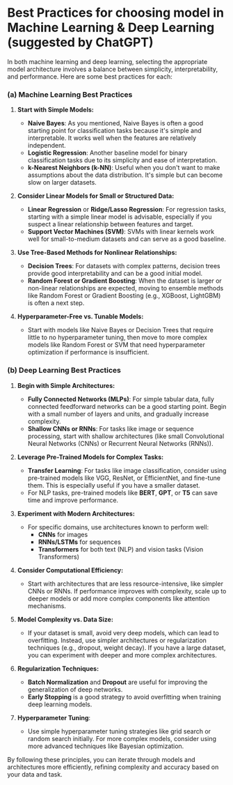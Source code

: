 # Best Practices for choosing model in Machine Learning & Deep Learning (suggested by ChatGPT)

In both machine learning and deep learning, selecting the appropriate model architecture involves a balance between simplicity, interpretability, and performance. Here are some best practices for each:

### (a) **Machine Learning Best Practices**
1. **Start with Simple Models:**
   - **Naive Bayes**: As you mentioned, Naive Bayes is often a good starting point for classification tasks because it's simple and interpretable. It works well when the features are relatively independent.
   - **Logistic Regression**: Another baseline model for binary classification tasks due to its simplicity and ease of interpretation.
   - **k-Nearest Neighbors (k-NN)**: Useful when you don't want to make assumptions about the data distribution. It's simple but can become slow on larger datasets.

2. **Consider Linear Models for Small or Structured Data:**
   - **Linear Regression** or **Ridge/Lasso Regression**: For regression tasks, starting with a simple linear model is advisable, especially if you suspect a linear relationship between features and target.
   - **Support Vector Machines (SVM)**: SVMs with linear kernels work well for small-to-medium datasets and can serve as a good baseline.

3. **Use Tree-Based Methods for Nonlinear Relationships:**
   - **Decision Trees**: For datasets with complex patterns, decision trees provide good interpretability and can be a good initial model.
   - **Random Forest or Gradient Boosting**: When the dataset is larger or non-linear relationships are expected, moving to ensemble methods like Random Forest or Gradient Boosting (e.g., XGBoost, LightGBM) is often a next step.

4. **Hyperparameter-Free vs. Tunable Models:**
   - Start with models like Naive Bayes or Decision Trees that require little to no hyperparameter tuning, then move to more complex models like Random Forest or SVM that need hyperparameter optimization if performance is insufficient.

### (b) **Deep Learning Best Practices**
1. **Begin with Simple Architectures:**
   - **Fully Connected Networks (MLPs)**: For simple tabular data, fully connected feedforward networks can be a good starting point. Begin with a small number of layers and units, and gradually increase complexity.
   - **Shallow CNNs or RNNs**: For tasks like image or sequence processing, start with shallow architectures (like small Convolutional Neural Networks (CNNs) or Recurrent Neural Networks (RNNs)).

2. **Leverage Pre-Trained Models for Complex Tasks:**
   - **Transfer Learning**: For tasks like image classification, consider using pre-trained models like VGG, ResNet, or EfficientNet, and fine-tune them. This is especially useful if you have a smaller dataset.
   - For NLP tasks, pre-trained models like **BERT**, **GPT**, or **T5** can save time and improve performance.

3. **Experiment with Modern Architectures:**
   - For specific domains, use architectures known to perform well:
     - **CNNs** for images
     - **RNNs/LSTMs** for sequences
     - **Transformers** for both text (NLP) and vision tasks (Vision Transformers)

4. **Consider Computational Efficiency:**
   - Start with architectures that are less resource-intensive, like simpler CNNs or RNNs. If performance improves with complexity, scale up to deeper models or add more complex components like attention mechanisms.

5. **Model Complexity vs. Data Size:**
   - If your dataset is small, avoid very deep models, which can lead to overfitting. Instead, use simpler architectures or regularization techniques (e.g., dropout, weight decay). If you have a large dataset, you can experiment with deeper and more complex architectures.

6. **Regularization Techniques:**
   - **Batch Normalization** and **Dropout** are useful for improving the generalization of deep networks.
   - **Early Stopping** is a good strategy to avoid overfitting when training deep learning models.

7. **Hyperparameter Tuning**:
   - Use simple hyperparameter tuning strategies like grid search or random search initially. For more complex models, consider using more advanced techniques like Bayesian optimization.

By following these principles, you can iterate through models and architectures more efficiently, refining complexity and accuracy based on your data and task.
